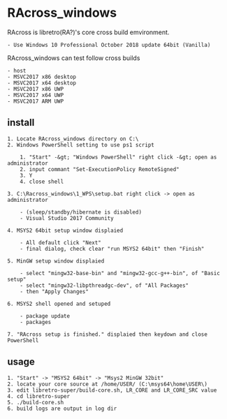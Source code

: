 RAcross_windows
===============

RAcross is libretro(RA?)'s core cross build emvironment.

	- Use Windows 10 Professional October 2018 update 64bit (Vanilla)

RAcross_windows can test follow cross builds

	- host
	- MSVC2017 x86 desktop
	- MSVC2017 x64 desktop
	- MSVC2017 x86 UWP
	- MSVC2017 x64 UWP
	- MSVC2017 ARM UWP

install
-------

	1. Locate RAcross_windows directory on C:\
	2. Windows PowerShell setting to use ps1 script

		1. "Start" -&gt; "Windows PowerShell" right click -&gt; open as administrator
		2. input commant "Set-ExecutionPolicy RemoteSigned"
		3. Y
		4. close shell

	3. C:\Racross_windows\1_WPS\setup.bat right click -> open as administrator

		- (sleep/standby/hibernate is disabled)
		- Visual Studio 2017 Community

	4. MSYS2 64bit setup window displaied

		- All default click "Next"
		- final dialog, check clear "run MSYS2 64bit" then "Finish"

	5. MinGW setup window displaied

		- select "mingw32-base-bin" and "mingw32-gcc-g++-bin", of "Basic setup"
		- select "mingw32-libpthreadgc-dev", of "All Packages"
		- then "Apply Changes"

	6. MSYS2 shell opened and setuped

		- package update
		- packages

	7. "RAcross setup is finished." displaied then keydown and close PowerShell

usage
-----

	1. "Start" -> "MSYS2 64bit" -> "Msys2 MinGW 32bit"
	2. locate your core source at /home/USER/ (C:\msys64\home\USER\)
	3. edit libretro-super/build-core.sh, LR_CORE and LR_CORE_SRC value
	4. cd libretro-super
	5. ./build-core.sh
	6. build logs are output in log dir

